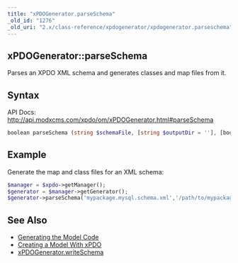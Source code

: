 ```yaml
---
title: "xPDOGenerator.parseSchema"
_old_id: "1276"
_old_uri: "2.x/class-reference/xpdogenerator/xpdogenerator.parseschema"
---
```


## xPDOGenerator::parseSchema

Parses an XPDO XML schema and generates classes and map files from it.

## Syntax

API Docs: <http://api.modxcms.com/xpdo/om/xPDOGenerator.html#parseSchema>

``` php 
boolean parseSchema (string $schemaFile, [string $outputDir = ''], [boolean $compile = false])
```

## Example

Generate the map and class files for an XML schema:

``` php 
$manager = $xpdo->getManager();
$generator = $manager->getGenerator();
$generator->parseSchema('mypackage.mysql.schema.xml','/path/to/mypackage/model/');
```

## See Also

- [Generating the Model Code](/xpdo/2.x/getting-started/creating-a-model-with-xpdo/generating-the-model-code "Generating the Model Code")
- [Creating a Model With xPDO](/xpdo/2.x/getting-started/creating-a-model-with-xpdo "Creating a Model With xPDO")
- [xPDOGenerator.writeSchema](/xpdo/2.x/class-reference/xpdogenerator/xpdogenerator.writeschema "xPDOGenerator.writeSchema")